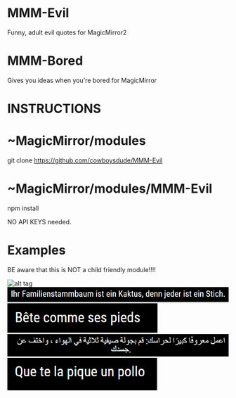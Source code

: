 # MMM-Evil
Funny, adult evil quotes for MagicMirror2

# MMM-Bored
Gives you ideas when you're bored for MagicMirror


# INSTRUCTIONS
   
# ~MagicMirror/modules
 git clone https://github.com/cowboysdude/MMM-Evil
  
# ~MagicMirror/modules/MMM-Evil
 npm install
 
 NO API KEYS needed. 
 
 # Examples 
 
   BE aware that this is NOT a child friendly module!!!!

 ![alt tag](examples/us.png)  ![alt tag](examples/de.png) ![alt tag](examples/fr.png)  ![alt tag](examples/ar.png)  ![alt tag](examples/es.png)
